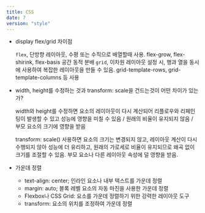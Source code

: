 ```yaml
---
title: CSS
date: 7
version: "style"
---
```


- display flex/grid 차이점

  `flex`, 단방향 레이아웃, 수평 또는 수직으로 배열할때 사용. flex-grow, flex-shirink, flex-basis 공간 동적 분배
  `grid`, 이차원 레이아웃 설정 시, 행과 열을 동시에 사용하여 복잡한 레이아웃을 만들 수 있음. grid-template-rows, grid-template-columns 등 사용

- width, height를 수정하는 것과 transform: scale을 건드는것이 어떤 차이가 있는가?

  width와 height를 수정하면 요소의 레이아웃이 다시 계산되어 리플로우와 리페인팅이 발생할 수 있고 성능에 영향을 미칠 수 있음 / 원래의 비율이 유지되지 않음 / 부모 요소의 크기에 영향을 받음

  transform: scale() 사용하면 요소의 크기는 변경되지 않고, 레이아웃 계산이 다시 수행되지 않아 성능에 더 유리하고, 원래의 가로세로 비율이 유지되므로 왜곡 없이 크기를 조절할 수 있음. 부모 요소나 다른 레이아웃 속성에 덜 영향을 받음.

- 가운데 정렬

  - text-align: center; 인라인 요소나 내부 텍스트를 가운데 정렬
  - margin: auto; 블록 레벨 요소의 자동 마진을 사용한 가운데 정렬
  - Flexbox나 CSS Grid: 요소를 가운데 정렬하기 위한 강력한 레이아웃 도구
  - transform: 요소의 위치를 조정하여 가운데 정렬
